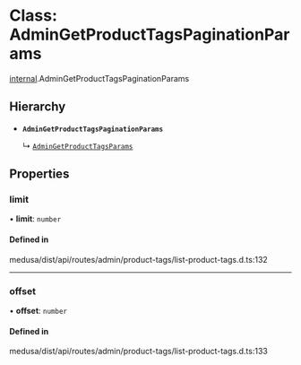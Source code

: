 # Class: AdminGetProductTagsPaginationParams

[internal](../modules/internal-16.md).AdminGetProductTagsPaginationParams

## Hierarchy

- **`AdminGetProductTagsPaginationParams`**

  ↳ [`AdminGetProductTagsParams`](internal-16.AdminGetProductTagsParams.md)

## Properties

### limit

• **limit**: `number`

#### Defined in

medusa/dist/api/routes/admin/product-tags/list-product-tags.d.ts:132

___

### offset

• **offset**: `number`

#### Defined in

medusa/dist/api/routes/admin/product-tags/list-product-tags.d.ts:133

